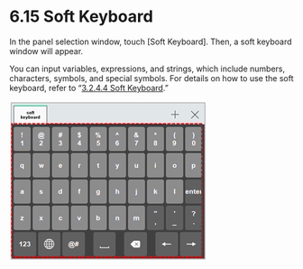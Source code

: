 # 6.15 Soft Keyboard

In the panel selection window, touch \[Soft Keyboard\]. Then, a soft keyboard window will appear. 

You can input variables, expressions, and strings, which include numbers, characters, symbols, and special symbols. For details on how to use the soft keyboard, refer to “[3.2.4.4 Soft Keyboard](../programming/prog-edit/statement-edit/softkeyboard.md).”

![Figure 46 Soft Keyboard](../.gitbook/assets/image%20%28435%29.png)

